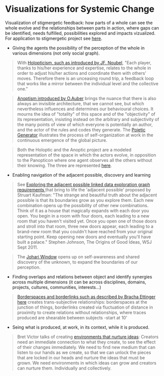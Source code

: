 Visualizations for Systemic Change
==================================

Visualization of stigmergetic feedback: how parts of a whole can see the whole evolve and the relationships between parts in action, where gaps can be identified, needs fulfilled, possibilities explored and impacts vizualized. For application to stigmergetic project see [here](https://github.com/HeleneFi/VisuializingStigmergy).

- Giving the agents the possibility of the perception of the whole in various dimensions (not only social graph). 

 > With [Holopticism, such as introduced by JF. Noubel](http://www.slideshare.net/AlanRosenblith/holopticism), "Each player, thanks to his/her experience and expertise, relates to the whole in order to adjust his/her actions and coordinate them with others' moves. Therefore there is an unceasing round trip, a feedback loop that works like a mirror between the individual level and the collective one."
 
 > [Anoptism introduced by O.Auber](http://p2pfoundation.net/Anoptism) brings the nuance that there is also always an invisible architecture, that we cannot see, but which nevertheless influences and determines our behavioural choices. It mourns the idea of "totality" of this space and of the "objectivity" of its representation, insisting instead on the arbitrary and subjectivity of the many points of view of which everyone is potentially an author, and the actor of the rules and codes they generate. The [Poietic Generator](http://en.wikipedia.org/wiki/Poietic_Generator#Perspectives) illustrates the process of self-organization at work in the continuous emergence of the global picture.
 
 > Both the Holoptic and the Anoptic project are a modeled representation of the space in which the actors evolve, in opposition to the Panopticon where one agent observes all the others without their knowing. The three are represented [here](https://sites.google.com/site/arkandiskm/connaissance-et-organisation/ecosysteme-du-km/intelligence-collective/panoptique-holoptique-anoptique). 
 
 
- Enabling navigation of the adjacent possible, discovery and learning 

 > See [Exploring the adjacent possible linked data exploration graph requirements ](https://github.com/HeleneFi/linked-data-exploration-graph) that bring to life the 'adjacent possible' proposed by Struart Kaufman: "The strange and beautiful truth about the adjacent possible is that its boundaries grow as you explore them. Each new combination opens up the possibility of other new combinations. Think of it as a house that magically expands with each door you open. You begin in a room with four doors, each leading to a new room that you haven't visited yet. Once you open one of those doors and stroll into that room, three new doors appear, each leading to a brand-new room that you couldn't have reached from your original starting point. Keep opening new doors and eventually you'll have built a palace." Stephen Johnson, The Origins of Good Ideas, WSJ Sept 2011. 
 
 > The [Johari Window](http://www.geo.coop/story/zegg-forum-and-johari-window) opens up on self-awareness and shared discovery of the unknown, to expand the boundaries of our perception.

- Finding overlaps and relations between object and identify synergies across multiple dimensions (it can be across disciplines, domains, projects, cultures, communities, interests...)

 > [Borderspaces and borderlinks such as described by Bracha Ettinger here](http://www.theoldbrandnew.nl/knowledge.html) creates trans-subjective relationships: borderspaces at the junction of things, borderlinks created via fluctuation of distance in proximity to create relations without relationships, where traces produced are shearable between subjects -start at 10'

- Seing what is produced, at work, in its context, while it is produced.

 > Bret Victor talks of creating [environments that nurture ideas](http://vimeo.com/36579366): Creators need an immediate connection to what they create, to see the effect of their changes immediately. We need to find new medium that can listen to our hands as we create, so that we can unlock the pieces that are locked in our heads and nurture the ideas that must be grown. We need environments in which ideas can grow and creators can nurture them. Individually and collectively.

